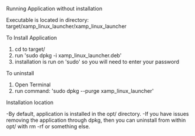 Running Application without installation

Executable is located in directory: target/xamp_linux_launcher/xamp_linux_launcher

To Install Application

1. cd to target/
2. run 'sudo dpkg -i xamp_linux_launcher.deb'
3. installation is run on 'sudo' so you will need to enter your password


To uninstall

1. Open Terminal
2. run command: 'sudo dpkg --purge xamp_linux_launcher'

Installation location

-By default, application is installed in the opt/ directory.
-If you have issues removing the application through dpkg, then you can uninstall from within opt/ with rm -rf or something else.